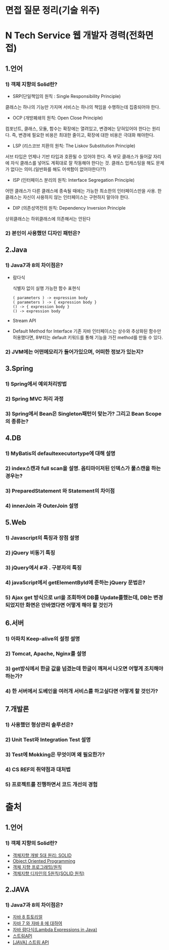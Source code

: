 면접 질문 정리(기술 위주)
======================
# N Tech Service 웹 개발자 경력(전화면접)
## 1.언어
### 1) 객체 지향의 Solid란?
* SRP(단일책임의 원칙 : Single Responsibility Principle)

클래스는 하나의 기능만 가지며 서비스는 하나의 책임을 수행하는데 집중되어야 한다.

* OCP (개방폐쇄의 원칙: Open Close Principle)

컴포넌트, 클래스, 모듈, 함수는 확장에는 열려있고, 변경에는 닫혀있어야 한다는 원리다.
즉, 변경에 필요한 비용은 최대한 줄이고, 확장에 대한 비용은 극대화 해야한다.

* LSP (리스코브 치환의 원칙: The Liskov Substitution Principle)

서브 타입은 언제나 기반 타입과 호환될 수 있어야 한다.
즉 부모 클래스가 들어갈 자리에 자식 클래스를 넣어도 계획대로 잘 작동해야 한다는 것.
클래스 업캐스팅을 해도 문제가 없다는 의미.(일반화를 해도 어색함이 없어야한다??)

* ISP (인터페이스 분리의 원칙: Interface Segregation Principle)

어떤 클래스가 다른 클래스에 종속될 때에는 가능한 최소한의 인터페이스만을 사용.
한 클래스는 자신이 사용하지 않는 인터페이스는 구현하지 말아야 한다.

* DIP (의존성역전의 원칙: Dependency Inversion Principle

상위클래스는 하위클래스에 의존해서는 안된다

### 2) 본인이 사용했던 디자인 패턴은?
## 2.Java
### 1) Java7과 8의 차이점은?

- 람다식

  식별자 없이 실행 가능한 함수 표현식
  ```
  ( parameters ) -> expression body
  ( parameters ) -> { expression body }
  () -> { expression body }
  () -> expression body
  ```
 
 - Stream API
  
 - Default Method for Interface
 기존 자바 인터페이스는 상수와 추상화된 함수만 허용했다면, 8부터는 default 키워드를 통해 기능을 가진 method를 만들 수 있다.
### 2) JVM에는 어떤메모리가 들어가있으며, 어떠한 정보가 있는지?
## 3.Spring
### 1) Spring에서 예외처리방법
### 2) Spring MVC 처리 과정
### 3) Spring에서 Bean은 Singleton패턴이 맞는가? 그리고 Bean Scope의 종류는?
## 4.DB
### 1) MyBatis의 defaultexecutortype에 대해 설명
### 2) index스캔과 full scan을 설명. 옵티마이저된 인덱스가 풀스캔을 하는 경우는?
### 3) PreparedStatement 와 Statement의 차이점
### 4) innerJoin 과 OuterJoin 설명
## 5.Web
### 1) Javascript의 특징과 장점 설명
### 2) jQuery 비동기 특징
### 3) jQuery에서 #과 . 구분자의 특징
### 4) javaScript에서 getElementById에 준하는 jQuery 문법은?
### 5) Ajax get 방식으로 url을 조회하여 DB를 Update를했는데, DB는 변경되었지만 화면은 안바꼈다면 어떻게 해야 할 것인가
## 6.서버
### 1) 아파치 Keep-alive의 설정 설명
### 2) Tomcat, Apache, Nginx를 설명
### 3) get방식에서 한글 값을 넘겼는데 한글이 깨져서 나오면 어떻게 조치해야하는가?
### 4) 한 서버에서 도베인을 여러개 서비스를 하고싶다면 어떻게 할 것인가?
## 7.개발론
### 1) 사용했던 형상관리 솔루션은?
### 2) Unit Test와 Integration Test 설명
### 3) Test에 Mokking은 무엇이며 왜 필요한가?
### 4) CS REF의 취약점과 대처법
### 5) 프로젝트를 진행하면서 코드 개선의 경험



# 출처
## 1.언어
### 1) 객체 지향의 Solid란?
* [객체지향 개발 5대 원리: SOLID](http://www.nextree.co.kr/p6960/)
* [Object Oriented Programming](https://github.com/JaeYeopHan/Interview_Question_for_Beginner/tree/master/Development_common_sense#object-oriented-programming)
* [객체 지향 프로그래밍/원칙](https://namu.wiki/w/%EA%B0%9D%EC%B2%B4%20%EC%A7%80%ED%96%A5%20%ED%94%84%EB%A1%9C%EA%B7%B8%EB%9E%98%EB%B0%8D/%EC%9B%90%EC%B9%99)
* [객체지향 디자인의 5원칙(SOLID 원칙)](https://wkdtjsgur100.github.io/solid-principle/)
## 2.JAVA
### 1) Java7과 8의 차이점은?
* [자바 8 튜토리얼](https://medium.com/@pyeonjy97/%EC%9E%90%EB%B0%94-8-%ED%8A%9C%ED%86%A0%EB%A6%AC%EC%96%BC-5d05f0f55fe1)
* [자바 7 와 자바 8 에 대하여](https://johanneslee.github.io/articles/page7/)
* [자바 람다식(Lambda Expressions in Java)](http://jdm.kr/blog/181)
* [스트림API](http://iloveulhj.github.io/posts/java/java-stream-api.html)
* [[JAVA] 스트림 API](http://iloveulhj.github.io/posts/java/java-stream-api.html)
